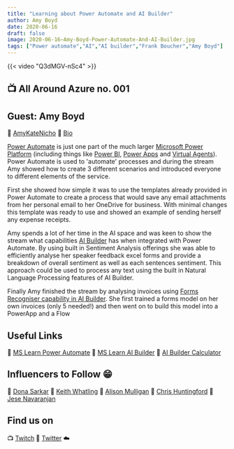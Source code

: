 ```yaml
---
title: "Learning about Power Automate and AI Builder"
author: Amy Boyd
date: 2020-06-16
draft: false
image: 2020-06-16–Amy-Boyd-Power-Automate-And-AI-Builder.jpg
tags: ["Power automate","AI","AI builder","Frank Boucher","Amy Boyd"]
---
```


{{< video "Q3dMGV-nSc4" >}}

## 📺 All Around Azure no. 001

## Guest: Amy Boyd

🔗 [AmyKateNicho](https://twitter.com/AmyKateNicho)
🔗 [Bio](https://developer.microsoft.com/en-us/advocates/amy-boyd)

[Power Automate](https://cda.ms/1pT) is just one part of the much larger [Microsoft Power Platform](https://docs.microsoft.com/en-us/learn/paths/power-plat-fundamentals/) (including things like [Power BI](https://docs.microsoft.com/en-us/power-bi/), [Power Apps](https://docs.microsoft.com/en-us/learn/modules/introduction-power-apps/) and [Virtual Agents](https://docs.microsoft.com/en-us/power-platform-release-plan/2020wave2/power-virtual-agents/)). Power Automate is used to 'automate' processes and during the stream Amy showed how to create 3 different scenarios and introduced everyone to different elements of the service.

First she showed how simple it was to use the templates already provided in Power Automate to create a process that would save any email attachments from her personal email to her OneDrive for business. With minimal changes this template was ready to use and showed an example of sending herself any expense receipts.

Amy spends a lot of her time in the AI space and was keen to show the stream what capabilities [AI Builder](https://cda.ms/1pV) has when integrated with Power Automate. By using built in Sentiment Analysis offerings she was able to efficiently analyse her speaker feedback excel forms and provide a breakdown of overall sentiment as well as each sentences sentiment. This approach could be used to process any text using the built in Natural Language Processing features of AI Builder.

Finally Amy finished the stream by analysing invoices using [Forms Recogniser capability in AI Builder](https://flow.microsoft.com/en-us/blog/ai-builder-form-processing-now-lets-you-recognize-undetected-fields/). She first trained a forms model on her own invoices (only 5 needed!) and then went on to build this model into a PowerApp and a Flow

## Useful Links

🔗 [MS Learn Power Automate](https://cda.ms/1pY)
🔗 [MS Learn AI Builder](https://cda.ms/1pW)
🔗 [AI Builder Calculator](https://cda.ms/1pR)

## Influencers to Follow 😁 

🔗 [Dona Sarkar](https://twitter.com/donasarkar)
🔗 [Keith Whatling](https://twitter.com/KeithWhatling)
🔗 [Alison Mulligan](https://twitter.com/AMulligan365)
🔗 [Chris Huntingford](https://twitter.com/TATTOOEDCRMGUY)
🔗 [Jese Navaranjan](https://twitter.com/JeseNav2)

## Find us on

📺 [Twitch](https://www.twitch.tv/microsoftdeveloper)
🔗 [Twitter](https://twitter.com/fboucheros)
☁️